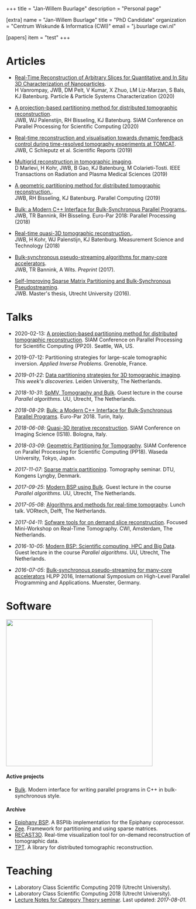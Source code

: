 +++
title = "Jan-Willem Buurlage"
description = "Personal page"

[extra]
  name = "Jan-Willem Buurlage"
  title = "PhD Candidate"
  organization = "Centrum Wiskunde & Informatica (CWI)"
  email = "j.buurlage <at> cwi.nl"

  [papers]
  item = "test"
+++

# Articles

- [Real-Time Reconstruction of Arbitrary Slices for Quantitative and In Situ 3D Characterization of Nanoparticles](https://doi.org/10.1002/ppsc.202000073).<br/>
H Vanrompay,
JWB,
DM Pelt,
V Kumar,
X Zhuo,
LM Liz-Marzan,
S Bals,
KJ Batenburg. Particle & Particle Systems Characterization (2020)

- [A projection-based partitioning method for distributed tomographic reconstruction](https://doi.org/10.1137/1.9781611976137.6).<br/>
        JWB, WJ Palenstijn, RH Bisseling, KJ Batenburg. SIAM Conference on Parallel Processing for Scientific Computing (2020)

- [Real-time reconstruction and visualisation towards dynamic feedback control during time-resolved tomography experiments at TOMCAT](https://doi.org/10.1038/s41598-019-54647-4).<br/>
        JWB, C Schleputz et al. Scientific Reports (2019)

- [Multigrid reconstruction in tomographic imaging](https://doi.org/10.1109/TRPMS.2019.2942186).<br/>
D Marlevi, H Kohr, JWB, B Gao, KJ Batenburg, M Colarieti-Tosti. IEEE Transactions on Radiation and Plasma Medical Sciences (2019)

- [A geometric partitioning method for distributed tomographic reconstruction.](https://doi.org/10.1016/j.parco.2018.12.007).<br/>
        JWB, RH Bisseling, KJ Batenburg. Parallel Computing (2019)

- [Bulk: a Modern C++ Interface for Bulk-Synchronous Parallel Programs.](https://doi.org/10.1007/978-3-319-96983-1_37).<br/>
        JWB, TR Bannink, RH Bisseling. Euro-Par 2018: Parallel Processing (2018)
- [Real-time quasi-3D tomographic reconstruction.](http://iopscience.iop.org/article/10.1088/1361-6501/aab754/meta).<br/>
        JWB, H Kohr, WJ Palenstijn, KJ Batenburg.
        Measurement Science and Technology (2018)

- [Bulk-synchronous pseudo-streaming algorithms for many-core accelerators](https://arxiv.org/abs/1608.07200).<br/>
JWB, TR Bannink, A Wits. _Preprint_ (2017).

- [Self-Improving Sparse Matrix Partitioning and Bulk-Synchronous Pseudostreaming](https://scholar.google.nl/scholar?cluster=18383112231106166666&hl=nl&as_sdt=0,5&sciodt=0,5).<br/>
JWB. Master's thesis, Utrecht University (2016).

# Talks

- 2020-02-13: [A projection-based partitioning method for distributed tomographic reconstruction](20200213-siampp20.pdf). SIAM Conference on Parallel Processing for Scientific Computing (PP20). Seattle, WA, US.

- 2019-07-12: Partitioning strategies for large-scale tomographic inversion. _Applied Inverse Problems_. Grenoble, France.

- _2019-01-22_: [Data partitioning strategies for 3D tomographic imaging](20190122-this-weeks-discoveries.pdf).
      _This week's discoveries_. Leiden University, The Netherlands.
 
- _2018-10-31_: [SpMV, Tomography and Bulk](2018-10-31-guest-lecture-parco.pdf).
      Guest lecture in the course _Parallel algorithms_. UU, Utrecht, The Netherlands.
- _2018-08-29_: [Bulk: a Modern C++ Interface for Bulk-Synchronous Parallel Programs](2018-08-29-euro-par-bulk.pdf).
      Euro-Par 2018. Turin, Italy.
- _2018-06-08_: [Quasi-3D  iterative reconstruction](2018-06-08-siam-is-presentation.pdf).
      SIAM Conference on Imaging Science (IS18). Bologna, Italy.
- _2018-03-09_: [Geometric Partitioning for Tomography](2018-03-09-siam-pp.pdf).
      SIAM Conference on Parallel Processing for Scientific Computing (PP18). Waseda University, Tokyo, Japan.

- _2017-11-07_: [Sparse matrix partitioning](2017-11-07-spp.pdf).
      Tomography seminar. DTU, Kongens Lyngby, Denmark.
- _2017-09-25_: [Modern BSP using Bulk](2017-09-25-modern-bsp.pdf).
      Guest lecture in the course _Parallel algorithms_. UU, Utrecht, The Netherlands.
- _2017-05-08_: [Algorithms and methods for real-time tomography](2017-05-08-rt-tomography-vortech.pdf).
      Lunch talk. VORtech, Delft, The Netherlands.
- _2017-04-11_: [Sofware tools for on demand slice reconstruction](2017-04-11-slicer-presentation.pdf).
      Focused Mini-Workshop on Real-Time Tomography. CWI, Amsterdam, The Netherlands.

- _2016-10-05_: [Modern BSP: Scientific computing, HPC and Big Data](2016-10-05-modern-bsp.pdf).
      Guest lecture in the course _Parallel algorithms_. UU, Utrecht, The Netherlands.
- _2016-07-05_: [Bulk-synchronous pseudo-streaming for many-core accelerators](2016-07-05-bsps-presentation-hlpp.pdf)
      HLPP 2016, International Symposium on High-Level Parallel Programming and Applications. Muenster, Germany.

# Software

<img src="https://cicwi.github.io/RECAST3D/images/rotate_slice.gif" class="float-right" width="400px" />

#### Active projects
- [Bulk](https://jwbuurlage.github.io/Bulk). Modern interface for writing
  parallel programs in C++ in bulk-synchronous style.

#### Archive
- [Epiphany BSP](https://jwbuurlage.github.io/epiphany-bsp/). A BSPlib implementation for the Epiphany coprocessor.
- [Zee](http://www.github.com/jwbuurlage/Zee). Framework for partitioning and using sparse matrices.
- [RECAST3D](https://cicwi.github.io/RECAST3D). Real-time visualization tool
    for on-demand reconstruction of tomographic data.
- [TPT](http://www.github.com/jwbuurlage/TPT). A library for distributed tomographic reconstruction.

# Teaching
- Laboratory Class Scientific Computing 2019 (Utrecht University).
- Laboratory Class Scientific Computing 2018 (Utrecht University).
- [Lecture Notes for Category Theory seminar](https://github.com/jwbuurlage/category-theory-programmers). Last updated: _2017-08-01_.

